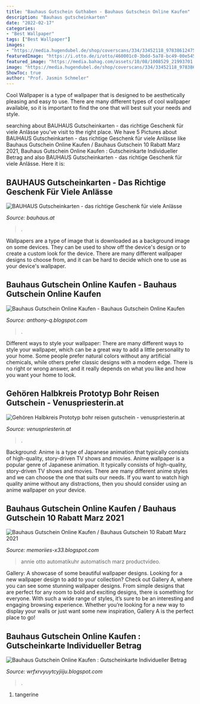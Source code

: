 ```yaml
---
title: "Bauhaus Gutschein Guthaben - Bauhaus Gutschein Online Kaufen"
description: "Bauhaus gutscheinkarten"
date: "2022-02-17"
categories:
- "Best Wallpaper"
tags: ["Best Wallpaper"]
images:
- "https://media.hugendubel.de/shop/coverscans/334/33452118_9783861247500_xl.jpg"
featuredImage: "https://i.otto.de/i/otto/460001c0-3bdd-5a78-bc49-00e545c00182/iron-annie-automatikuhr-bauhaus-power-reserve-5060-5.jpg?$formatz$"
featured_image: "https://media.bahag.com/assets/10/08/1008529_21993701.jpg"
image: "https://media.hugendubel.de/shop/coverscans/334/33452118_9783861247500_xl.jpg"
ShowToc: true
author: "Prof. Jasmin Schmeler"
---
```



Cool Wallpaper is a type of wallpaper that is designed to be aesthetically pleasing and easy to use. There are many different types of cool wallpaper available, so it is important to find the one that will best suit your needs and style.

	

		
searching about BAUHAUS Gutscheinkarten - das richtige Geschenk für viele Anlässe you've visit to the right place. We have 5 Pictures about BAUHAUS Gutscheinkarten - das richtige Geschenk für viele Anlässe like Bauhaus Gutschein Online Kaufen / Bauhaus Gutschein 10 Rabatt Marz 2021, Bauhaus Gutschein Online Kaufen : Gutscheinkarte Individueller Betrag and also BAUHAUS Gutscheinkarten - das richtige Geschenk für viele Anlässe. Here it is:
		
    
## BAUHAUS Gutscheinkarten - Das Richtige Geschenk Für Viele Anlässe

<img loading=lazy src="https://media.bahag.com/assets/10/08/1008529_21993701.jpg" onerror="this.onerror=null;this.src='https://tse4.mm.bing.net/th?id=OIP.y7BoRP8-NHft-1XevLFeVQHaFj&amp;pid=15.1';" alt="BAUHAUS Gutscheinkarten - das richtige Geschenk für viele Anlässe">

_Source: bauhaus.at_

>. 

	

Wallpapers are a type of image that is downloaded as a background image on some devices. They can be used to show off the device's design or to create a custom look for the device. There are many different wallpaper designs to choose from, and it can be hard to decide which one to use as your device's wallpaper.

    
## Bauhaus Gutschein Online Kaufen - Bauhaus Gutschein Online Kaufen

<img loading=lazy src="https://www.poetschke.de/out/pictures/generated/product/1/560_560_75/209412-01-GPIE.jpg" onerror="this.onerror=null;this.src='https://tse4.mm.bing.net/th?id=OIP.3rbeNqvNgjIcSdbBt_k8jAHaHa&amp;pid=15.1';" alt="Bauhaus Gutschein Online Kaufen - Bauhaus Gutschein Online Kaufen">

_Source: anthony-q.blogspot.com_

>. 

	

Different ways to style your wallpaper:
There are many different ways to style your wallpaper, which can be a great way to add a little personality to your home. Some people prefer natural colors without any artificial chemicals, while others prefer classic designs with a modern edge. There is no right or wrong answer, and it really depends on what you like and how you want your home to look.

    
## Gehören Halbkreis Prototyp Bohr Reisen Gutschein - Venuspriesterin.at

<img loading=lazy src="https://zeitshop.cstatic.io/media/image/c5/a4/6d/41372_Mobile-Niels-Bohr2.jpg" onerror="this.onerror=null;this.src='https://tse4.mm.bing.net/th?id=OIP.ErQsf10NykaGuqFxWuGHEgHaHa&amp;pid=15.1';" alt="Gehören Halbkreis Prototyp bohr reisen gutschein - venuspriesterin.at">

_Source: venuspriesterin.at_

>. 

	

Background: Anime is a type of Japanese animation that typically consists of high-quality, story-driven TV shows and movies.
Anime wallpaper is a popular genre of Japanese animation. It typically consists of high-quality, story-driven TV shows and movies. There are many different anime styles and we can choose the one that suits our needs. If you want to watch high quality anime without any distractions, then you should consider using an anime wallpaper on your device.

    
## Bauhaus Gutschein Online Kaufen / Bauhaus Gutschein 10 Rabatt Marz 2021

<img loading=lazy src="https://i.otto.de/i/otto/460001c0-3bdd-5a78-bc49-00e545c00182/iron-annie-automatikuhr-bauhaus-power-reserve-5060-5.jpg?$formatz$" onerror="this.onerror=null;this.src='https://tse1.mm.bing.net/th?id=OIP.B2DtweDNmHJQOHYunJqDmwHaL2&amp;pid=15.1';" alt="Bauhaus Gutschein Online Kaufen / Bauhaus Gutschein 10 Rabatt Marz 2021">

_Source: memoriies-x33.blogspot.com_

>annie otto automatikuhr automatisch marz productvideo. 

	

Gallery: A showcase of some beautiful wallpaper designs.
Looking for a new wallpaper design to add to your collection? Check out Gallery A, where you can see some stunning wallpaper designs. From simple designs that are perfect for any room to bold and exciting designs, there is something for everyone. With such a wide range of styles, it’s sure to be an interesting and engaging browsing experience. Whether you’re looking for a new way to display your walls or just want some new inspiration, Gallery A is the perfect place to go!





	
	
    
## Bauhaus Gutschein Online Kaufen : Gutscheinkarte Individueller Betrag

<img loading=lazy src="https://media.hugendubel.de/shop/coverscans/334/33452118_9783861247500_xl.jpg" onerror="this.onerror=null;this.src='https://tse4.mm.bing.net/th?id=OIP.vdek-ZklYUR0UlPrvg-L4AHaGh&amp;pid=15.1';" alt="Bauhaus Gutschein Online Kaufen : Gutscheinkarte Individueller Betrag">

_Source: wrfxrvyuytcyjiiju.blogspot.com_

>. 

	

1. tangerine 

